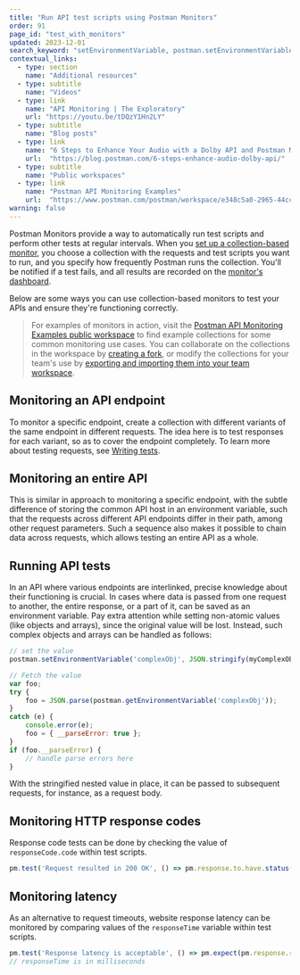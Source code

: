 ```yaml
---
title: "Run API test scripts using Postman Monitors"
order: 91
page_id: "test_with_monitors"
updated: 2023-12-01
search_keyword: "setEnvironmentVariable, postman.setEnvironmentVariable"
contextual_links:
  - type: section
    name: "Additional resources"
  - type: subtitle
    name: "Videos"
  - type: link
    name: "API Monitoring | The Exploratory"
    url: "https://youtu.be/tDQzY1Hn2LY"
  - type: subtitle
    name: "Blog posts"
  - type: link
    name: "6 Steps to Enhance Your Audio with a Dolby API and Postman Monitors"
    url:  "https://blog.postman.com/6-steps-enhance-audio-dolby-api/"
  - type: subtitle
    name: "Public workspaces"
  - type: link
    name: "Postman API Monitoring Examples"
    url:  "https://www.postman.com/postman/workspace/e348c5a0-2965-44cc-87ed-7b316516f38d"
warning: false
---
```


Postman Monitors provide a way to automatically run test scripts and perform other tests at regular intervals. When you [set up a collection-based monitor](/docs/monitoring-your-api/setting-up-monitor/), you choose a collection with the requests and test scripts you want to run, and you specify how frequently Postman runs the collection. You'll be notified if a test fails, and all results are recorded on the [monitor's dashboard](/docs/monitoring-your-api/viewing-monitor-results/).

Below are some ways you can use collection-based monitors to test your APIs and ensure they're functioning correctly.

> For examples of monitors in action, visit the [Postman API Monitoring Examples public workspace](https://www.postman.com/postman/workspace/postman-api-monitoring-examples/overview) to find example collections for some common monitoring use cases. You can collaborate on the collections in the workspace by [creating a fork](/docs/collaborating-in-postman/using-version-control/forking-elements/#creating-a-fork), or modify the collections for your team's use by [exporting and importing them into your team workspace](/docs/getting-started/importing-and-exporting/importing-and-exporting-overview/).

## Monitoring an API endpoint

To monitor a specific endpoint, create a collection with different variants of the same endpoint in different requests. The idea here is to test responses for each variant, so as to cover the endpoint completely. To learn more about testing requests, see [Writing tests](/docs/writing-scripts/test-scripts/).

## Monitoring an entire API

This is similar in approach to monitoring a specific endpoint, with the subtle difference of storing the common API host in an environment variable, such that the requests across different API endpoints differ in their path, among other request parameters. Such a sequence also makes it possible to chain data across requests, which allows testing an entire API as a whole.

## Running API tests

In an API where various endpoints are interlinked, precise knowledge about their functioning is crucial. In cases where data is passed from one request to another, the entire response, or a part of it, can be saved as an environment variable. Pay extra attention while setting non-atomic values (like objects and arrays), since the original value will be lost. Instead, such complex objects and arrays can be handled as follows:

```js
// set the value
postman.setEnvironmentVariable('complexObj', JSON.stringify(myComplexObjOrArray, null, 2));

// Fetch the value
var foo;
try {
    foo = JSON.parse(postman.getEnvironmentVariable('complexObj'));
}
catch (e) {
    console.error(e);
    foo = { __parseError: true };
}
if (foo.__parseError) {
    // handle parse errors here
}
```

With the stringified nested value in place, it can be passed to subsequent requests, for instance, as a request body.

## Monitoring HTTP response codes

Response code tests can be done by checking the value of `responseCode.code` within test scripts.

```js
pm.test('Request resulted in 200 OK', () => pm.response.to.have.status(200));
```

## Monitoring latency

As an alternative to request timeouts, website response latency can be monitored by comparing values of the `responseTime` variable within test scripts.

```js
pm.test('Response latency is acceptable', () => pm.expect(pm.response.responseTime).to.be.lte(1000));
// responseTime is in milliseconds
```
